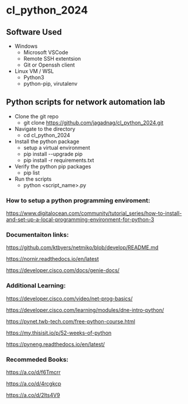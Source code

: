 # cl_python_2024

## Software Used
* Windows
  * Microsoft VSCode
  * Remote SSH extentsion
  * Git or Openssh client
* Linux VM / WSL
  * Python3
  * python-pip, virutalenv
    
## Python scripts for network automation lab

* Clone the git repo
  * git clone https://github.com/jagadnag/cl_python_2024.git
* Navigate to the directory
  * cd cl_python_2024
* Install the python package
  * setup a virtual environment
  * pip install --upgrade pip
  * pip install -r requirements.txt
* Verify the python pip packages
  * pip list
* Run the scripts
  * python <script_name>.py 

### How to setup a python programming enviroment:

https://www.digitalocean.com/community/tutorial_series/how-to-install-and-set-up-a-local-programming-environment-for-python-3

### Documentaiton links:

https://github.com/ktbyers/netmiko/blob/develop/README.md 

https://nornir.readthedocs.io/en/latest

https://developer.cisco.com/docs/genie-docs/

### Additional Learning:

https://developer.cisco.com/video/net-prog-basics/

https://developer.cisco.com/learning/modules/dne-intro-python/

https://pynet.twb-tech.com/free-python-course.html

https://my.thisisit.io/p/52-weeks-of-python

https://pyneng.readthedocs.io/en/latest/


### Recommeded Books:

https://a.co/d/f6Tmcrr

https://a.co/d/4rcgkcp

https://a.co/d/2lts4V9


  


